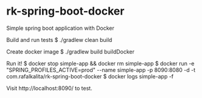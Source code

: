 # rk-spring-boot-docker
Simple spring boot application with Docker

Build and run tests
$ ./gradlew clean build

Create docker image
$ ./gradlew build buildDocker

Run it!
$ docker stop simple-app && docker rm simple-app
$ docker run -e "SPRING_PROFILES_ACTIVE=prod" --name simple-app -p 8090:8080 -d -t com.rafalkalita/rk-spring-boot-docker
$ docker logs simple-app -f

Visit http://localhost:8090/ to test.